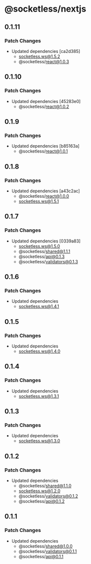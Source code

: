 # @socketless/nextjs

## 0.1.11

### Patch Changes

- Updated dependencies [ca2d385]
  - socketless.ws@1.5.2
  - @socketless/react@1.0.3

## 0.1.10

### Patch Changes

- Updated dependencies [45283e0]
  - @socketless/react@1.0.2

## 0.1.9

### Patch Changes

- Updated dependencies [b85163a]
  - @socketless/react@1.0.1

## 0.1.8

### Patch Changes

- Updated dependencies [a43c2ac]
  - @socketless/react@1.0.0
  - socketless.ws@1.5.1

## 0.1.7

### Patch Changes

- Updated dependencies [0339a83]
  - socketless.ws@1.5.0
  - @socketless/shared@1.1.1
  - @socketless/api@0.1.3
  - @socketless/validators@0.1.3

## 0.1.6

### Patch Changes

- Updated dependencies
  - socketless.ws@1.4.1

## 0.1.5

### Patch Changes

- Updated dependencies
  - socketless.ws@1.4.0

## 0.1.4

### Patch Changes

- Updated dependencies
  - socketless.ws@1.3.1

## 0.1.3

### Patch Changes

- Updated dependencies
  - socketless.ws@1.3.0

## 0.1.2

### Patch Changes

- Updated dependencies
  - @socketless/shared@1.1.0
  - socketless.ws@1.2.0
  - @socketless/validators@0.1.2
  - @socketless/api@0.1.2

## 0.1.1

### Patch Changes

- Updated dependencies
  - @socketless/shared@1.0.0
  - @socketless/validators@0.1.1
  - @socketless/api@0.1.1

